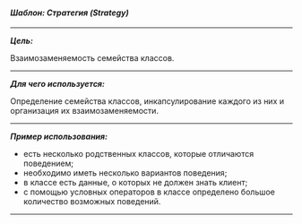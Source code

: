 ***<h4>Шаблон: Стратегия (Strategy)</h4>***

***
***Цель:***

Взаимозаменяемость семейства классов.

***
***Для чего используется:***

Определение семейства классов, инкапсулирование каждого из них и организация их взаимозаменяемости.

***
***Пример использования:***

- есть несколько родственных классов, которые отличаются поведением;
- необходимо иметь несколько вариантов поведения;
- в классе есть данные, о которых не должен знать клиент;
- с помощью условных операторов в классе определено большое количество возможных поведений.
***
